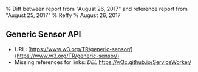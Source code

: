 % Diff between report from "August 26, 2017" and reference report from "August 25, 2017"
% Reffy
% August 26, 2017

## Generic Sensor API

- URL: [https://www.w3.org/TR/generic-sensor/](https://www.w3.org/TR/generic-sensor/)
- Missing references for links: *DEL* https://w3c.github.io/ServiceWorker/


